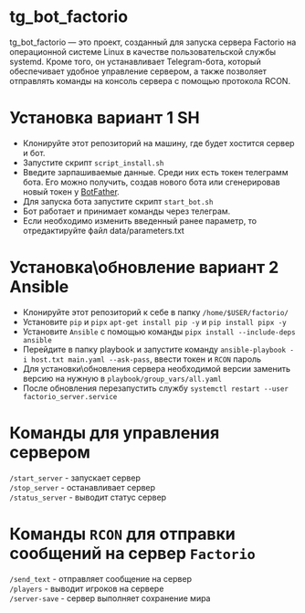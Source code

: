 # tg_bot_factorio
tg_bot_factorio — это проект, созданный для запуска сервера Factorio на операционной системе Linux в качестве пользовательской службы systemd. Кроме того, он устанавливает Telegram-бота, который обеспечивает удобное управление сервером, а также позволяет отправлять команды на консоль сервера с помощью протокола RCON.


# Установка вариант 1 SH
- Клонируйте этот репозиторий на машину, где будет хостится сервер и бот.
- Запустите скрипт `script_install.sh`
- Введите зарпашиваемые данные. Среди них есть токен телеграмм бота. Его можно получить, создав нового бота или сгенерировав новый токен у [BotFather](https://telegram.me/BotFather).
- Для запуска бота запустите скрипт `start_bot.sh`
- Бот работает и принимает команды через телеграм.
- Если необходимо изменить введенный ранее параметр, то отредактируйте файл data/parameters.txt

# Установка\обновление вариант 2 Ansible
- Клонируйте этот репозиторий к себе в папку `/home/$USER/factorio/`
- Установите `pip` и `pipx` `apt-get install pip -y` и `pip install pipx -y`
- Установите `Ansible` с помощью команды `pipx install --include-deps ansible`
- Перейдите в папку playbook и запустите команду `ansible-playbook -i host.txt main.yaml --ask-pass`, ввести токен и `RCON` пароль
- Для установки\обновления сервера необходимой версии заменить версию на нужную в `playbook/group_vars/all.yaml`
- После обновления перезапустить службу `systemctl restart --user factorio_server.service`


# Команды для управления сервером

`/start_server` - запускает сервер  
`/stop_server` - останавливает сервер  
`/status_server` - выводит статус сервер  

# Команды `RCON`  для отправки сообщений на сервер `Factorio`

`/send_text` - отправляет сообщение на сервер  
`/players` - выводит игроков на сервере    
`/server-save` - сервер выполняет сохранение мира    

